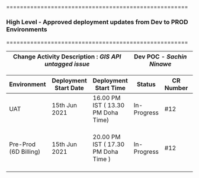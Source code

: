 =====================================================
   ### **High Level - Approved deployment updates from Dev to PROD Environments**
=====================================================

| Change Activity Description : _GIS API untagged issue_ | Dev POC - _Sachin Ninawe_ |
|----------------------|----|

| Environment | Deployment Start Date | Deployment Start Time | Status | CR Number | ADO Number | Comments| Down Time|
|-----|-----------------------|-----------------------|--------|-----|---|----|----------|
| UAT |15th Jun 2021| 16.00 PM IST ( 13.30 PM Doha Time) |In-Progress|#12|ADO 123| |02 Aug 2021|
|Pre-Prod (6D Billing) |15th Jun 2021 | 20.00 PM IST ( 17.30 PM Doha Time ) |In-Progress|#12 | ADO 123|[Release Note_6d Billing_V 2.1_15-06-2021.docx](/.attachments/Release%20Note_6d%20Billing_V%202.1_15-06-2021-5cb7017d-1f73-420a-960a-bbaad7871e65.docx) | 05th Aug 2021|